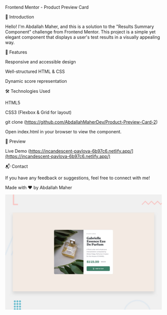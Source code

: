 Frontend Mentor - Product Preview Card

🌟 Introduction

Hello! I'm Abdallah Maher, and this is a solution to the "Results Summary Component" challenge from Frontend Mentor. This project is a simple yet elegant component that displays a user's test results in a visually appealing way.

🚀 Features

Responsive and accessible design

Well-structured HTML & CSS

Dynamic score representation

🛠 Technologies Used

HTML5

CSS3 (Flexbox & Grid for layout)

git clone (https://github.com/AbdallahMaherDev/Product-Preview-Card-2)

Open index.html in your browser to view the component.

🎨 Preview

Live Demo (https://incandescent-pavlova-6b97c6.netlify.app/](https://incandescent-pavlova-6b97c6.netlify.app/)

📬 Contact

If you have any feedback or suggestions, feel free to connect with me!

Made with ❤️ by Abdallah Maher

![Design preview for the Product preview card component coding challenge](./design/desktop-preview.jpg)


